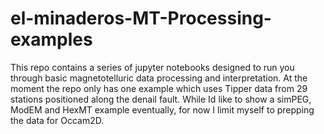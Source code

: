 # el-minaderos-MT-Processing-examples
This repo contains a series of jupyter notebooks designed to run you through basic magnetotelluric data processing and interpretation. At the moment the repo only has one example which uses Tipper data from 29 stations positioned along the denail fault. While Id like to show a simPEG, ModEM and HexMT example eventually, for now I limit myself to prepping the data for Occam2D.
